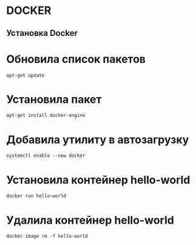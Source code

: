 # DOCKER
## Установка Docker
# Обновила список пакетов
```
apt-get update
```
# Установила пакет
```
apt-get install docker-engine
```
# Добавила утилиту в автозагрузку
```
systemctl enable --now docker
```
# Установила контейнер hello-world
```
docker run hello-world
```
# Удалила контейнер hello-world
```
docker image rm -f hello-world

